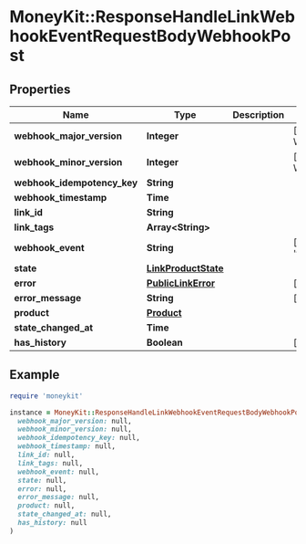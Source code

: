 # MoneyKit::ResponseHandleLinkWebhookEventRequestBodyWebhookPost

## Properties

| Name | Type | Description | Notes |
| ---- | ---- | ----------- | ----- |
| **webhook_major_version** | **Integer** |  | [optional][default to WEBHOOK_MAJOR_VERSION::N1] |
| **webhook_minor_version** | **Integer** |  | [optional][default to WEBHOOK_MINOR_VERSION::N0] |
| **webhook_idempotency_key** | **String** |  |  |
| **webhook_timestamp** | **Time** |  |  |
| **link_id** | **String** |  |  |
| **link_tags** | **Array&lt;String&gt;** |  |  |
| **webhook_event** | **String** |  | [optional][default to &#39;transactions.updates_available&#39;] |
| **state** | [**LinkProductState**](LinkProductState.md) |  |  |
| **error** | [**PublicLinkError**](PublicLinkError.md) |  | [optional] |
| **error_message** | **String** |  | [optional] |
| **product** | [**Product**](Product.md) |  |  |
| **state_changed_at** | **Time** |  |  |
| **has_history** | **Boolean** |  | [optional] |

## Example

```ruby
require 'moneykit'

instance = MoneyKit::ResponseHandleLinkWebhookEventRequestBodyWebhookPost.new(
  webhook_major_version: null,
  webhook_minor_version: null,
  webhook_idempotency_key: null,
  webhook_timestamp: null,
  link_id: null,
  link_tags: null,
  webhook_event: null,
  state: null,
  error: null,
  error_message: null,
  product: null,
  state_changed_at: null,
  has_history: null
)
```

